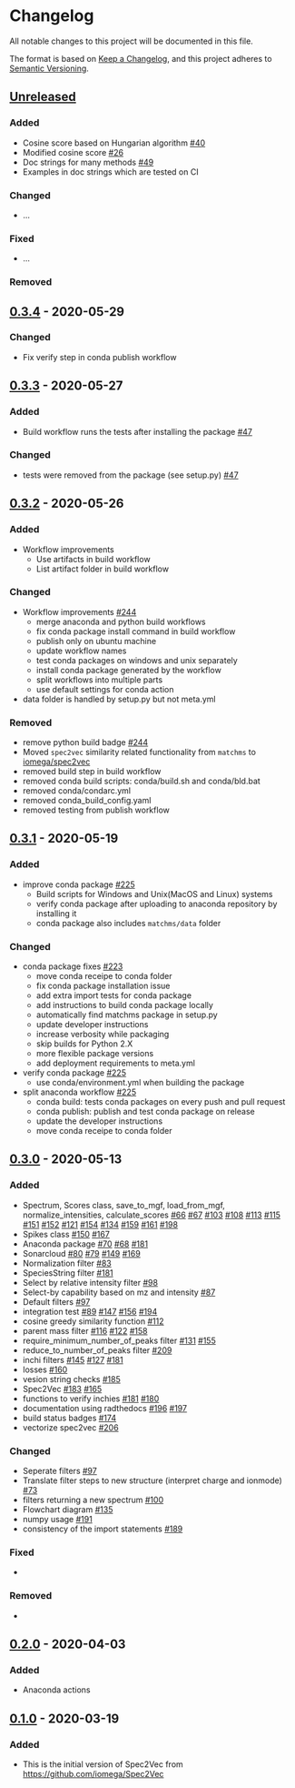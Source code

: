 # Changelog

All notable changes to this project will be documented in this file.

The format is based on [Keep a Changelog](https://keepachangelog.com/en/1.0.0/),
and this project adheres to [Semantic Versioning](https://semver.org/spec/v2.0.0.html).

## [Unreleased]

### Added
- Cosine score based on Hungarian algorithm [#40](https://github.com/matchms/matchms/pull/40)
- Modified cosine score [#26](https://github.com/matchms/matchms/issues/26)
- Doc strings for many methods [#49](https://github.com/matchms/matchms/issues/49)
- Examples in doc strings which are tested on CI

### Changed

- ...

### Fixed

- ...

### Removed

## [0.3.4] - 2020-05-29

### Changed

- Fix verify step in conda publish workflow

## [0.3.3] - 2020-05-27

### Added

- Build workflow runs the tests after installing the package [#47](https://github.com/matchms/matchms/pull/47)

### Changed

- tests were removed from the package (see setup.py) [#47](https://github.com/matchms/matchms/pull/47)

## [0.3.2] - 2020-05-26

### Added

- Workflow improvements
  - Use artifacts in build workflow
  - List artifact folder in build workflow

### Changed

- Workflow improvements [#244](https://github.com/matchms/matchms-backup/pull/244)
  - merge anaconda and python build workflows
  - fix conda package install command in build workflow
  - publish only on ubuntu machine
  - update workflow names
  - test conda packages on windows and unix separately
  - install conda package generated by the workflow
  - split workflows into multiple parts
  - use default settings for conda action
- data folder is handled by setup.py but not meta.yml

### Removed

- remove python build badge [#244](https://github.com/matchms/matchms-backup/pull/244)
- Moved ``spec2vec`` similarity related functionality from ``matchms`` to [iomega/spec2vec](https://github.com/iomega/spec2vec)
- removed build step in build workflow
- removed conda build scripts: conda/build.sh and conda/bld.bat
- removed conda/condarc.yml
- removed conda_build_config.yaml
- removed testing from publish workflow


## [0.3.1] - 2020-05-19

### Added

- improve conda package [#225](https://github.com/matchms/matchms/pull/225)
  - Build scripts for Windows and Unix(MacOS and Linux) systems
  - verify conda package after uploading to anaconda repository by installing it
  - conda package also includes `matchms/data` folder

### Changed

- conda package fixes [#223](https://github.com/matchms/matchms/pull/223)
  - move conda receipe to conda folder
  - fix conda package installation issue
  - add extra import tests for conda package
  - add instructions to build conda package locally
  - automatically find matchms package in setup.py
  - update developer instructions
  - increase verbosity while packaging
  - skip builds for Python 2.X
  - more flexible package versions
  - add deployment requirements to meta.yml
- verify conda package [#225](https://github.com/matchms/matchms/pull/225)
  - use conda/environment.yml when building the package
- split anaconda workflow [#225](https://github.com/matchms/matchms/pull/225)
  - conda build: tests conda packages on every push and pull request
  - conda publish: publish and test conda package on release
  - update the developer instructions
  - move conda receipe to conda folder


## [0.3.0] - 2020-05-13

### Added

- Spectrum, Scores class, save_to_mgf, load_from_mgf, normalize_intensities, calculate_scores [#66](https://github.com/matchms/matchms/pull/66) [#67](https://github.com/matchms/matchms/pull/67) [#103](https://github.com/matchms/matchms/pull/103) [#108](https://github.com/matchms/matchms/pull/108) [#113](https://github.com/matchms/matchms/pull/113) [#115](https://github.com/matchms/matchms/pull/115) [#151](https://github.com/matchms/matchms/pull/151) [#152](https://github.com/matchms/matchms/pull/152) [#121](https://github.com/matchms/matchms/pull/121) [#154](https://github.com/matchms/matchms/pull/154) [#134](https://github.com/matchms/matchms/pull/134) [#159](https://github.com/matchms/matchms/pull/159) [#161](https://github.com/matchms/matchms/pull/161) [#198](https://github.com/matchms/matchms/pull/198)
- Spikes class [#150](https://github.com/matchms/matchms/pull/150) [#167](https://github.com/matchms/matchms/pull/167)
- Anaconda package [#70](https://github.com/matchms/matchms/pull/70) [#68](https://github.com/matchms/matchms/pull/68) [#181](https://github.com/matchms/matchms/pull/181)
- Sonarcloud [#80](https://github.com/matchms/matchms/pull/80) [#79](https://github.com/matchms/matchms/pull/79) [#149](https://github.com/matchms/matchms/pull/149) [#169](https://github.com/matchms/matchms/pull/169)
- Normalization filter [#83](https://github.com/matchms/matchms/pull/83)
- SpeciesString filter [#181](https://github.com/matchms/matchms/pull/181)
- Select by relative intensity filter [#98](https://github.com/matchms/matchms/pull/98)
- Select-by capability based on mz and intensity [#87](https://github.com/matchms/matchms/pull/87)
- Default filters [#97](https://github.com/matchms/matchms/pull/97)
- integration test [#89](https://github.com/matchms/matchms/pull/89) [#147](https://github.com/matchms/matchms/pull/147) [#156](https://github.com/matchms/matchms/pull/156) [#194](https://github.com/matchms/matchms/pull/194)
- cosine greedy similarity function [#112](https://github.com/matchms/matchms/pull/112)
- parent mass filter [#116](https://github.com/matchms/matchms/pull/116) [#122](https://github.com/matchms/matchms/pull/122) [#158](https://github.com/matchms/matchms/pull/158)
- require_minimum_number_of_peaks filter [#131](https://github.com/matchms/matchms/pull/131) [#155](https://github.com/matchms/matchms/pull/155)
- reduce_to_number_of_peaks filter [#209](https://github.com/matchms/matchms/pull/209)
- inchi filters [#145](https://github.com/matchms/matchms/pull/145) [#127](https://github.com/matchms/matchms/pull/127) [#181](https://github.com/matchms/matchms/pull/181)
- losses [#160](https://github.com/matchms/matchms/pull/160)
- vesion string checks [#185](https://github.com/matchms/matchms/pull/185)
- Spec2Vec [#183](https://github.com/matchms/matchms/pull/183) [#165](https://github.com/matchms/matchms/pull/165)
- functions to verify inchies [#181](https://github.com/matchms/matchms/pull/181) [#180](https://github.com/matchms/matchms/pull/180)
- documentation using radthedocs [#196](https://github.com/matchms/matchms/pull/196) [#197](https://github.com/matchms/matchms/pull/197)
- build status badges [#174](https://github.com/matchms/matchms/pull/174)
- vectorize spec2vec [#206](https://github.com/matchms/matchms/pull/206)

### Changed

- Seperate filters [#97](https://github.com/matchms/matchms/pull/97)
- Translate filter steps to new structure (interpret charge and ionmode) [#73](https://github.com/matchms/matchms/pull/73)
- filters returning a new spectrum [#100](https://github.com/matchms/matchms/pull/100)
- Flowchart diagram [#135](https://github.com/matchms/matchms/pull/135)
- numpy usage [#191](https://github.com/matchms/matchms/pull/191)
- consistency of the import statements [#189](https://github.com/matchms/matchms/pull/189)

### Fixed
-

### Removed
-


## [0.2.0] - 2020-04-03
### Added
- Anaconda actions


## [0.1.0] - 2020-03-19
### Added
- This is the initial version of Spec2Vec from https://github.com/iomega/Spec2Vec

[Unreleased]: https://github.com/matchms/matchms/compare/0.3.4...HEAD
[0.3.4]: https://github.com/matchms/matchms/compare/0.3.3...0.3.4
[0.3.3]: https://github.com/matchms/matchms/compare/0.3.2...0.3.3
[0.3.2]: https://github.com/matchms/matchms/compare/0.3.1...0.3.2
[0.3.1]: https://github.com/matchms/matchms/compare/0.3.0...0.3.1
[0.3.0]: https://github.com/matchms/matchms/compare/0.2.0...0.3.0
[0.2.0]: https://github.com/matchms/matchms/compare/0.1.0...0.2.0
[0.1.0]: https://github.com/matchms/matchms/releases/tag/0.1.0
